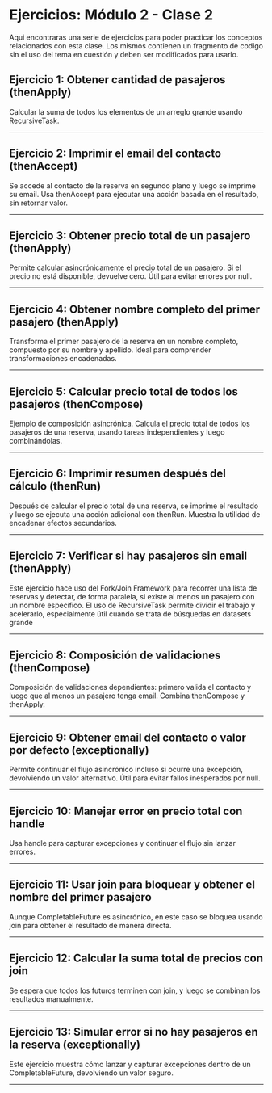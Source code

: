 # Ejercicios: Módulo 2 - Clase 2

Aqui encontraras una serie de ejercicios para poder practicar los conceptos relacionados con esta clase. Los mismos contienen un fragmento de codigo sin el uso del tema en cuestión y deben ser modificados para usarlo.

## **Ejercicio 1: Obtener cantidad de pasajeros (thenApply)**
Calcular la suma de todos los elementos de un arreglo grande usando RecursiveTask.

---

## **Ejercicio 2: Imprimir el email del contacto (thenAccept)**
Se accede al contacto de la reserva en segundo plano y luego se imprime su email. Usa thenAccept para ejecutar una acción basada en el resultado, sin retornar valor.

---

## **Ejercicio 3: Obtener precio total de un pasajero (thenApply)**
Permite calcular asincrónicamente el precio total de un pasajero. Si el precio no está disponible, devuelve cero. Útil para evitar errores por null.

---

## **Ejercicio 4: Obtener nombre completo del primer pasajero (thenApply)**
Transforma el primer pasajero de la reserva en un nombre completo, compuesto por su nombre y apellido. Ideal para comprender transformaciones encadenadas.

---


## **Ejercicio 5: Calcular precio total de todos los pasajeros (thenCompose)**
Ejemplo de composición asincrónica. Calcula el precio total de todos los pasajeros de una reserva, usando tareas independientes y luego combinándolas.

---

## **Ejercicio 6: Imprimir resumen después del cálculo (thenRun)**
Después de calcular el precio total de una reserva, se imprime el resultado y luego se ejecuta una acción adicional con thenRun. Muestra la utilidad de encadenar efectos secundarios.

---

## **Ejercicio 7: Verificar si hay pasajeros sin email (thenApply)**
Este ejercicio hace uso del Fork/Join Framework para recorrer una lista de reservas y detectar, de forma paralela, si existe al menos un pasajero con un nombre específico. El uso de RecursiveTask permite dividir el trabajo y acelerarlo, especialmente útil cuando se trata de búsquedas en datasets grande

---

## **Ejercicio 8: Composición de validaciones (thenCompose)**
Composición de validaciones dependientes: primero valida el contacto y luego que al menos un pasajero tenga email. Combina thenCompose y thenApply.

---


## **Ejercicio 9: Obtener email del contacto o valor por defecto (exceptionally)**
Permite continuar el flujo asincrónico incluso si ocurre una excepción, devolviendo un valor alternativo. Útil para evitar fallos inesperados por null.

---


## **Ejercicio 10: Manejar error en precio total con handle**
Usa handle para capturar excepciones y continuar el flujo sin lanzar errores.

---


## **Ejercicio 11: Usar join para bloquear y obtener el nombre del primer pasajero**
Aunque CompletableFuture es asincrónico, en este caso se bloquea usando join para obtener el resultado de manera directa.

---


## **Ejercicio 12: Calcular la suma total de precios con join**
Se espera que todos los futuros terminen con join, y luego se combinan los resultados manualmente.

---

## **Ejercicio 13: Simular error si no hay pasajeros en la reserva (exceptionally)**
Este ejercicio muestra cómo lanzar y capturar excepciones dentro de un CompletableFuture, devolviendo un valor seguro.

---